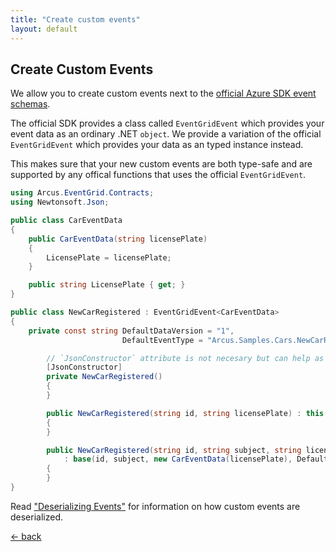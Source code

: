 ```yaml
---
title: "Create custom events"
layout: default
---
```


## Create Custom Events

We allow you to create custom events next to the [official Azure SDK event schemas](https://docs.microsoft.com/en-us/dotnet/api/microsoft.azure.eventgrid.models?view=azure-dotnet).

The official SDK provides a class called `EventGridEvent` which provides your event data as an ordinary .NET `object`.
We provide a variation of the official `EventGridEvent` which provides your data as an typed instance instead.

This makes sure that your new custom events are both type-safe and are supported by any offical functions that uses the official `EventGridEvent`.

```csharp
using Arcus.EventGrid.Contracts;
using Newtonsoft.Json;

public class CarEventData
{
    public CarEventData(string licensePlate)
    {
        LicensePlate = licensePlate;
    }

    public string LicensePlate { get; }
}

public class NewCarRegistered : EventGridEvent<CarEventData>
{
    private const string DefaultDataVersion = "1", 
                         DefaultEventType = "Arcus.Samples.Cars.NewCarRegistered";

        // `JsonConstructor` attribute is not necesary but can help as documentation for the event.
        [JsonConstructor]
        private NewCarRegistered() 
        {
        }

        public NewCarRegistered(string id, string licensePlate) : this(id, "New registered car", licensePlate)
        {
        }

        public NewCarRegistered(string id, string subject, string licensePlate) 
            : base(id, subject, new CarEventData(licensePlate), DefaultDataVersion, DefaultEventType) 
        {
        }
}
```

Read ["Deserializing Events"](features/deserializing-events.md) for information on how custom events are deserialized.


[&larr; back](/arcus.eventgrid)
